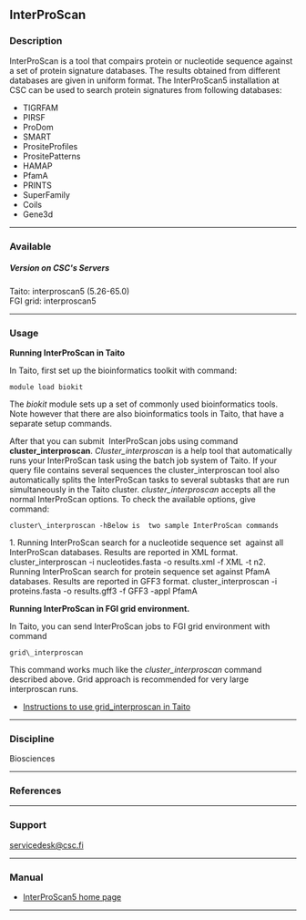 ## InterProScan

### Description

InterProScan is a tool that compairs protein or nucleotide sequence against a set of protein signature databases. The results obtained from different databases are given in uniform format. The InterProScan5 installation at CSC can be used to search protein signatures from following databases:

*   TIGRFAM
*   PIRSF
*   ProDom
*   SMART
*   PrositeProfiles
*   PrositePatterns
*   HAMAP
*   PfamA
*   PRINTS
*   SuperFamily
*   Coils
*   Gene3d

* * *

### Available

##### Version on CSC's Servers

Taito: interproscan5 (5.26-65.0)  
FGI grid: interproscan5

* * *

### Usage

**Running InterProScan in Taito**

In Taito, first set up the bioinformatics toolkit with command:

    module load biokit

The _biokit_ module sets up a set of commonly used bioinformatics tools. Note however that there are also bioinformatics tools in Taito, that have a separate setup commands.  
  
After that you can submit  InterProScan jobs using command **cluster\_interproscan**. _Cluster\_interproscan_ is a help tool that automatically runs your InterProScan task using the batch job system of Taito. If your query file contains several sequences the cluster\_interproscan tool also automatically splits the InterProScan tasks to several subtasks that are run simultaneously in the Taito cluster. _cluster\_interproscan_ accepts all the normal InterProScan options. To check the available options, give command:

    cluster\_interproscan -hBelow is  two sample InterProScan commands  
  
1\. Running InterProScan search for a nucleotide sequence set  against all InterProScan databases. Results are reported in XML format.    cluster\_interproscan -i nucleotides.fasta -o results.xml -f XML -t n2\. Running InterProScan search for protein sequence set against PfamA databases. Results are reported in GFF3 format.    cluster\_interproscan -i proteins.fasta -o results.gff3 -f GFF3 -appl PfamA

**Running InterProScan in FGI grid environment.**

In Taito, you can send InterProScan jobs to FGI grid environment with command

    grid\_interproscan

This command works much like the _cluster\_interproscan_ command described above. Grid approach is recommended for very large interproscan runs.

*   [Instructions to use grid\_interproscan in Taito](http://research.csc.fi/-/using-fgi-to-run-interproscan-jobs)

* * *

### Discipline

Biosciences  

* * *

### References

* * *

### Support

servicedesk@csc.fi

* * *

### Manual

*   [InterProScan5 home page](http://code.google.com/p/interproscan/)

* * *